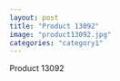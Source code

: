 ```yaml
---
layout: post
title: "Product 13092"
image: "product13092.jpg"
categories: "category1"
---
```

Product 13092
